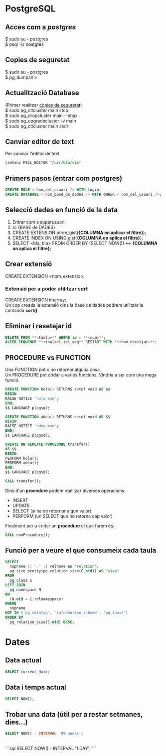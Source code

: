 # PostgreSQL

## Acces com a ***postgres***

$ sudo su - postgres<br />
$ psql -U postgres

## Copies de seguretat

$ sudo su - postgres<br />
$ pg_dumpall > <fitxer>

## Actualització Database

(Primer realitzar [còpies de seguretat](#Copies-de-seguretat))<br />
$ sudo pg_ctlcluster <versioAntiga> main stop<br />
$ sudo pg_dropcluster <versioNova> main --stop<br />
$ sudo pg_upgradecluster -v <versioNova> <versioAntiga> main<br />
$ sudo pg_ctlcluster <versioNova> main start<br />


## Canviar editor de text

Per canviar l'editor de text<br />
```sql
\setenv PSQL_EDITOR "/usr/bin/vim"
```

## Primers pasos (entrar com **postgres**)

```sql
CREATE ROLE < nom_del_usuari /> WITH login;
CREATE DATABASE < nom_base_de_dades /> WITH OWNER < nom_del_usuari />;
```

## Selecció dades en funció de la data

1. Entrar com a superusuari
2. \c {BASE de DADES}
3. CREATE EXTENSION btree_gist(**{COLUMNA on aplicar el filtre}**);
4. CREATE INDEX ON <taula> USING gist(**{COLUMNA on aplica el filtre}**);
5. SELECT <bla, bla> FROM <taula> ORDER BY (SELECT NOW()) <-> **{COLUMNA on aplica el filtre}**;

## Crear extensió

CREATE EXTENSION <nom_extensio\>;

### Extensió per a poder utilitzar **sort**

CREATE EXTENSION intarray;<br />
Un cop creada la extensió dins la base de dades podrem utilitzar la comanda **sort()**

## Eliminar i resetejar id

```sql
DELETE FROM **<taula>** WHERE id = **<num>**;
ALTER SEQUENCE **<taula>\_id\_seq** RESTART WITH **<num_desitjat>**;
```

## PROCEDURE vs FUNCTION

Una FUNCTION pot o no retornar alguna cosa.<br />
Un PROCEDURE pot cridar a varies funcions. Vindria a ser com una mega funció.

```sql
CREATE FUNCTION hola() RETURNS setof void AS $$
BEGIN
RAISE NOTICE 'hola mon';
END;
$$ LANGUAGE plpgsql;

CREATE FUNCTION adeu() RETURNS setof void AS $$
BEGIN
RAISE NOTICE 'adeu mon';
END;
$$ LANGUAGE plpgsql;

CREATE OR REPLACE PROCEDURE transfer()
AS $$
BEGIN
PERFORM hola();
PERFORM adeu();
END;
$$ LANGUAGE plpgsql;

CALL transfer();
```

Dins d'un **procedure** podem realitzar diverses operacions:

- INSERT
- UPDATE
- SELECT (si ha de retornar algun valor)
- PERFORM (un SELECT que no retorna cap valor)

Finalment per a cridar un **procedure** el que farem és:

```sql
CALL nomProcedure();
```

## Funció per a veure el que consumeix cada taula

```sql
SELECT
  nspname || '.' || relname as "relation",
  pg_size_pretty(pg_relation_size(C.oid)) AS "size"
FROM
  pg_class C
LEFT JOIN
  pg_namespace N
ON
  (N.oid = C.relnamespace)
WHERE
  nspname
NOT IN ('pg_catalog', 'information_schema', 'pg_toast')
ORDER BY
  pg_relation_size(C.oid) DESC;
```

# Dates

## Data actual

```sql
SELECT current_date;
```

## Data i temps actual

```sql
SELECT NOW();
```

## Trobar una data (útil per a restar setmanes, dies...)

```sql
SELECT NOW() - INTERVAL '99 weeks';
```
<br />
```sql
SELECT NOW() - INTERVAL '1 DAY';
```
